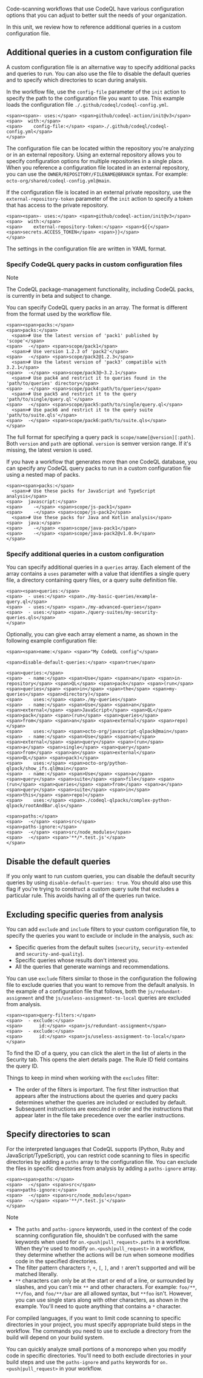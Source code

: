 Code-scanning workflows that use CodeQL have various configuration options that you can adjust to better suit the needs of your organization.

In this unit, we review how to reference additional queries in a custom configuration file.

## Additional queries in a custom configuration file

A custom configuration file is an alternative way to specify additional packs and queries to run. You can also use the file to disable the default queries and to specify which directories to scan during analysis.

In the workflow file, use the `config-file` parameter of the `init` action to specify the path to the configuration file you want to use. This example loads the configuration file `./.github/codeql/codeql-config.yml`.

```
<span><span>- uses:</span> <span>github/codeql-action/init@v3</span>
<span>  with:</span>
<span>    config-file:</span> <span>./.github/codeql/codeql-config.yml</span>
</span>
```

The configuration file can be located within the repository you're analyzing or in an external repository. Using an external repository allows you to specify configuration options for multiple repositories in a single place. When you reference a configuration file located in an external repository, you can use the `OWNER/REPOSITORY/FILENAME@BRANCH` syntax. For example: `octo-org/shared/codeql-config.yml@main`.

If the configuration file is located in an external private repository, use the `external-repository-token` parameter of the `init` action to specify a token that has access to the private repository.

```
<span><span>- uses:</span> <span>github/codeql-action/init@v3</span>
<span>  with:</span>
<span>    external-repository-token:</span> <span>${{</span> <span>secrets.ACCESS_TOKEN</span> <span>}}</span>
</span>
```

The settings in the configuration file are written in YAML format.

### Specify CodeQL query packs in custom configuration files

Note

The CodeQL package-management functionality, including CodeQL packs, is currently in beta and subject to change.

You can specify CodeQL query packs in an array. The format is different from the format used by the workflow file.

```
<span><span>packs:</span>
<span>packs:</span>
  <span># Use the latest version of 'pack1' published by 'scope'</span>
<span>  -</span> <span>scope/pack1</span>
  <span># Use version 1.2.3 of 'pack2'</span>
<span>  -</span> <span>scope/pack2@1.2.3</span>
  <span># Use the latest version of 'pack3' compatible with 3.2.1</span>
<span>  -</span> <span>scope/pack3@~3.2.1</span>
  <span># Use pack4 and restrict it to queries found in the 'path/to/queries' directory</span>
<span>  -</span> <span>scope/pack4:path/to/queries</span>
  <span># Use pack5 and restrict it to the query 'path/to/single/query.ql'</span>
<span>  -</span> <span>scope/pack5:path/to/single/query.ql</span>
  <span># Use pack6 and restrict it to the query suite 'path/to/suite.qls'</span>
<span>  -</span> <span>scope/pack6:path/to/suite.qls</span>
</span>
```

The full format for specifying a query pack is `scope/name[@version][:path]`. Both `version` and `path` are optional. `version` is semver version range. If it's missing, the latest version is used.

If you have a workflow that generates more than one CodeQL database, you can specify any CodeQL query packs to run in a custom configuration file using a nested map of packs.

```
<span><span>packs:</span>
  <span># Use these packs for JavaScript and TypeScript analysis</span>
<span>  javascript:</span>
<span>    -</span> <span>scope/js-pack1</span>
<span>    -</span> <span>scope/js-pack2</span>
  <span># Use these packs for Java and Kotlin analysis</span>
<span>  java:</span>
<span>    -</span> <span>scope/java-pack1</span>
<span>    -</span> <span>scope/java-pack2@v1.0.0</span>
</span>
```

### Specify additional queries in a custom configuration

You can specify additional queries in a `queries` array. Each element of the array contains a `uses` parameter with a value that identifies a single query file, a directory containing query files, or a query suite definition file.

```
<span><span>queries:</span>
<span>  - uses:</span> <span>./my-basic-queries/example-query.ql</span>
<span>  - uses:</span> <span>./my-advanced-queries</span>
<span>  - uses:</span> <span>./query-suites/my-security-queries.qls</span>
</span>
```

Optionally, you can give each array element a name, as shown in the following example configuration file:

```
<span><span>name:</span> <span>"My CodeQL config"</span>

<span>disable-default-queries:</span> <span>true</span>

<span>queries:</span>
<span>  - name:</span> <span>Use</span> <span>an</span> <span>in-repository</span> <span>QL</span> <span>pack</span> <span>(run</span> <span>queries</span> <span>in</span> <span>the</span> <span>my-queries</span> <span>directory)</span>
<span>    uses:</span> <span>./my-queries</span>
<span>  - name:</span> <span>Use</span> <span>an</span> <span>external</span> <span>JavaScript</span> <span>QL</span> <span>pack</span> <span>(run</span> <span>queries</span> <span>from</span> <span>an</span> <span>external</span> <span>repo)</span>
<span>    uses:</span> <span>octo-org/javascript-qlpack@main</span>
<span>  - name:</span> <span>Use</span> <span>an</span> <span>external</span> <span>query</span> <span>(run</span> <span>a</span> <span>single</span> <span>query</span> <span>from</span> <span>an</span> <span>external</span> <span>QL</span> <span>pack)</span>
<span>    uses:</span> <span>octo-org/python-qlpack/show_ifs.ql@main</span>
<span>  - name:</span> <span>Use</span> <span>a</span> <span>query</span> <span>suite</span> <span>file</span> <span>(run</span> <span>queries</span> <span>from</span> <span>a</span> <span>query</span> <span>suite</span> <span>in</span> <span>this</span> <span>repo)</span>
<span>    uses:</span> <span>./codeql-qlpacks/complex-python-qlpack/rootAndBar.qls</span>

<span>paths:</span>
<span>  -</span> <span>src</span>
<span>paths-ignore:</span>
<span>  -</span> <span>src/node_modules</span>
<span>  -</span> <span>'**/*.test.js'</span>
</span>
```

## Disable the default queries

If you only want to run custom queries, you can disable the default security queries by using `disable-default-queries: true`. You should also use this flag if you're trying to construct a custom query suite that excludes a particular rule. This avoids having all of the queries run twice.

## Excluding specific queries from analysis

You can add `exclude` and `include` filters to your custom configuration file, to specify the queries you want to exclude or include in the analysis, such as:

-   Specific queries from the default suites (`security`, `security-extended` and `security-and-quality`).
-   Specific queries whose results don't interest you.
-   All the queries that generate warnings and recommendations.

You can use `exclude` filters similar to those in the configuration the following file to exclude queries that you want to remove from the default analysis. In the example of a configuration file that follows, both the `js/redundant-assignment` and the `js/useless-assignment-to-local` queries are excluded from analysis.

```
<span><span>query-filters:</span>
<span>  - exclude:</span>
<span>      id:</span> <span>js/redundant-assignment</span>
<span>  - exclude:</span>
<span>      id:</span> <span>js/useless-assignment-to-local</span>
</span>
```

To find the ID of a query, you can click the alert in the list of alerts in the Security tab. This opens the alert details page. The Rule ID field contains the query ID.

Things to keep in mind when working with the `excludes` filter:

-   The order of the filters is important. The first filter instruction that appears after the instructions about the queries and query packs determines whether the queries are included or excluded by default.
-   Subsequent instructions are executed in order and the instructions that appear later in the file take precedence over the earlier instructions.

## Specify directories to scan

For the interpreted languages that CodeQL supports (Python, Ruby and JavaScript/TypeScript), you can restrict code scanning to files in specific directories by adding a `paths` array to the configuration file. You can exclude the files in specific directories from analysis by adding a `paths-ignore` array.

```
<span><span>paths:</span>
<span>  -</span> <span>src</span>
<span>paths-ignore:</span>
<span>  -</span> <span>src/node_modules</span>
<span>  -</span> <span>'**/*.test.js'</span>
</span>
```

Note

-   The `paths` and `paths-ignore` keywords, used in the context of the code scanning configuration file, shouldn't be confused with the same keywords when used for `on.<push|pull_request>.paths` in a workflow. When they're used to modify `on.<push|pull_request>` in a workflow, they determine whether the actions will be run when someone modifies code in the specified directories.
-   The filter pattern characters `?`, `+`, `[`, `]`, and `!` aren't supported and will be matched literally.
-   `**` characters can only be at the start or end of a line, or surrounded by slashes, and you can't mix `**` and other characters. For example: `foo/**`, `**/foo`, and `foo/**/bar` are all allowed syntax, but `**foo` isn't. However, you can use single stars along with other characters, as shown in the example. You'll need to quote anything that contains a `*` character.

For compiled languages, if you want to limit code scanning to specific directories in your project, you must specify appropriate build steps in the workflow. The commands you need to use to exclude a directory from the build will depend on your build system.

You can quickly analyze small portions of a monorepo when you modify code in specific directories. You'll need to both exclude directories in your build steps and use the `paths-ignore` and `paths` keywords for `on.<push|pull_request>` in your workflow.